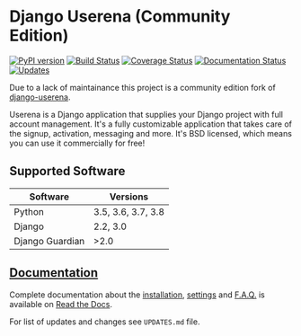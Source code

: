 # Django Userena (Community Edition)

[![PyPI version](https://badge.fury.io/py/django-userena-ce.svg)](https://badge.fury.io/py/django-userena-ce)
[![Build Status](https://travis-ci.org/django-userena-ce/django-userena-ce.svg?branch=master)](https://travis-ci.org/django-userena-ce/django-userena-ce)
[![Coverage Status](https://coveralls.io/repos/github/django-userena-ce/django-userena-ce/badge.svg?branch=master)](https://coveralls.io/github/django-userena-ce/django-userena-ce?branch=master)
[![Documentation Status](https://readthedocs.org/projects/django-userena-ce/badge/?version=latest)](http://django-userena-ce.readthedocs.io/en/latest/?badge=latest)
[![Updates](https://pyup.io/repos/github/django-userena-ce/django-userena-ce/shield.svg)](https://pyup.io/repos/github/django-userena-ce/django-userena-ce/)

Due to a lack of maintainance this project is a community edition fork of
[django-userena](https://github.com/bread-and-pepper/django-userena).

Userena is a Django application that supplies your Django project with full
account management. It's a fully customizable application that takes care of
the signup, activation, messaging and more. It's BSD licensed, which means you
can use it commercially for free!

## Supported Software

Software | Versions
---|---
Python | 3.5, 3.6, 3.7, 3.8
Django | 2.2, 3.0
Django Guardian | \>2.0

## [Documentation](https://django-userena-ce.readthedocs.io/en/latest/index.html)

Complete documentation about the
[installation](https://django-userena-ce.readthedocs.io/en/latest/installation.html),
[settings](https://django-userena-ce.readthedocs.io/en/latest/settings.html) and
[F.A.Q.](https://django-userena-ce.readthedocs.io/en/latest/faq.html) is available on
[Read the Docs](https://django-userena-ce.readthedocs.io/en/latest/index.html).

For list of updates and changes see `UPDATES.md` file.
